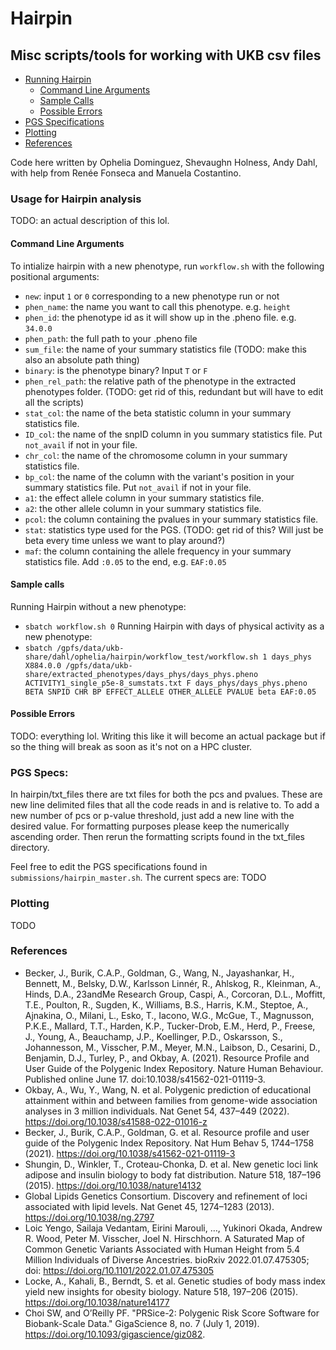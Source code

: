 # Hairpin
## Misc scripts/tools for working with UKB csv files
- [Running Hairpin](#usage-for-hairpin-analysis)
  * [Command Line Arguments](#command-line-arguments)
  * [Sample Calls](#sample-calls)
  * [Possible Errors](#possible-errors)
- [PGS Specifications](#pgs-specs)
- [Plotting](#plotting)
- [References](#references)

Code here written by Ophelia Dominguez, Shevaughn Holness, Andy Dahl, with help from Renée Fonseca and Manuela Costantino.

### Usage for Hairpin analysis
TODO: an actual description of this lol.
#### Command Line Arguments
To intialize hairpin with a new phenotype, run `workflow.sh` with the following positional arguments: 
- `new`: input `1` or `0` corresponding to a new phenotype run or not 
- `phen_name`: the name you want to call this phenotype. e.g. `height`
- `phen_id`: the phenotype id as it will show up in the .pheno file. e.g. `34.0.0`
- `phen_path`: the full path to your .pheno file
- `sum_file`: the name of your summary statistics file (TODO: make this also an absolute path thing)
- `binary`: is the phenotype binary? Input `T` or `F`
- `phen_rel_path`: the relative path of the phenotype in the extracted phenotypes folder. (TODO: get rid of this, redundant but will have to edit all the scripts)
- `stat_col`: the name of the beta statistic column in your summary statistics file.
- `ID_col`: the name of the snpID column in you summary statistics file. Put `not_avail` if not in your file.
- `chr_col`: the name of the chromosome column in your summary statistics file.
- `bp_col`: the name of the column with the variant's position in your summary statistics file. Put `not_avail` if not in your file.
- `a1`: the effect allele column in your summary statistics file.
- `a2`: the other allele column in your summary statistics file.
- `pcol`: the column containing the pvalues in your summary statistics file.
- `stat`: statistics type used for the PGS. (TODO: get rid of this? Will just be beta every time unless we want to play around?)
- `maf`: the column containing the allele frequency in your summary statistics file. Add `:0.05` to the end, e.g. `EAF:0.05`

#### Sample calls
Running Hairpin without a new phenotype:
- `sbatch workflow.sh 0`
Running Hairpin with days of physical activity as a new phenotype:
- `sbatch /gpfs/data/ukb-share/dahl/ophelia/hairpin/workflow_test/workflow.sh 1 days_phys X884.0.0 /gpfs/data/ukb-share/extracted_phenotypes/days_phys/days_phys.pheno ACTIVITY1_single_p5e-8_sumstats.txt F days_phys/days_phys.pheno BETA SNPID CHR BP EFFECT_ALLELE OTHER_ALLELE PVALUE beta EAF:0.05`

#### Possible Errors
TODO: everything lol. Writing this like it will become an actual package but if so the thing will break as soon as it's not on a HPC cluster.

### PGS Specs:

In hairpin/txt_files there are txt files for both the pcs and pvalues. These are new line delimited files that all the code reads in and is relative to. To add a new number of pcs or p-value threshold, just add a new line with the desired value. For formatting purposes please keep the numerically ascending order.
Then rerun the formatting scripts found in the txt_files directory.

Feel free to edit the PGS specifications found in `submissions/hairpin_master.sh`. The current specs are: TODO

### Plotting

TODO

### References
- Becker, J., Burik, C.A.P., Goldman, G., Wang, N., Jayashankar, H., Bennett, M., Belsky, D.W., Karlsson Linnér, R., Ahlskog, R., Kleinman, A., Hinds, D.A., 23andMe Research Group, Caspi, A., Corcoran, D.L., Moffitt, T.E., Poulton, R., Sugden, K., Williams, B.S., Harris, K.M., Steptoe, A., Ajnakina, O., Milani, L., Esko, T., Iacono, W.G., McGue, T., Magnusson, P.K.E., Mallard, T.T., Harden, K.P., Tucker-Drob, E.M., Herd, P., Freese, J., Young, A., Beauchamp, J.P., Koellinger, P.D., Oskarsson, S., Johannesson, M., Visscher, P.M., Meyer, M.N., Laibson, D., Cesarini, D., Benjamin, D.J., Turley, P., and Okbay, A. (2021). Resource Profile and User Guide of the Polygenic Index Repository. Nature Human Behaviour. Published online June 17. doi:10.1038/s41562-021-01119-3.
- Okbay, A., Wu, Y., Wang, N. et al. Polygenic prediction of educational attainment within and between families from genome-wide association analyses in 3 million individuals. Nat Genet 54, 437–449 (2022). https://doi.org/10.1038/s41588-022-01016-z
- Becker, J., Burik, C.A.P., Goldman, G. et al. Resource profile and user guide of the Polygenic Index Repository. Nat Hum Behav 5, 1744–1758 (2021). https://doi.org/10.1038/s41562-021-01119-3
- Shungin, D., Winkler, T., Croteau-Chonka, D. et al. New genetic loci link adipose and insulin biology to body fat distribution. Nature 518, 187–196 (2015). https://doi.org/10.1038/nature14132
- Global Lipids Genetics Consortium. Discovery and refinement of loci associated with lipid levels. Nat Genet 45, 1274–1283 (2013). https://doi.org/10.1038/ng.2797
- Loic Yengo, Sailaja Vedantam, Eirini Marouli, …, Yukinori Okada, Andrew R. Wood, Peter M. Visscher, Joel N. Hirschhorn. A Saturated Map of Common Genetic Variants Associated with Human Height from 5.4 Million Individuals of Diverse Ancestries. bioRxiv 2022.01.07.475305; doi: https://doi.org/10.1101/2022.01.07.475305
- Locke, A., Kahali, B., Berndt, S. et al. Genetic studies of body mass index yield new insights for obesity biology. Nature 518, 197–206 (2015). https://doi.org/10.1038/nature14177
- Choi SW, and O’Reilly PF. "PRSice-2: Polygenic Risk Score Software for Biobank-Scale Data." GigaScience 8, no. 7 (July 1, 2019). https://doi.org/10.1093/gigascience/giz082.